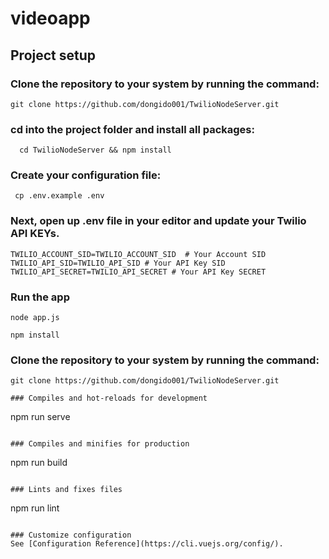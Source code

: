 # videoapp
## Project setup
### Clone the repository to your system by running the command:
```
git clone https://github.com/dongido001/TwilioNodeServer.git
```
### cd into the project folder and install all packages:
```
  cd TwilioNodeServer && npm install
  ```
### Create your configuration file:
```
 cp .env.example .env
 ```
 ### Next, open up .env file in your editor and update your Twilio API KEYs.
 ```
TWILIO_ACCOUNT_SID=TWILIO_ACCOUNT_SID  # Your Account SID
TWILIO_API_SID=TWILIO_API_SID # Your API Key SID
TWILIO_API_SECRET=TWILIO_API_SECRET # Your API Key SECRET
```
### Run the app
```
node app.js
```
```
npm install
```

### Clone the repository to your system by running the command:
```
git clone https://github.com/dongido001/TwilioNodeServer.git

### Compiles and hot-reloads for development
```
npm run serve
```

### Compiles and minifies for production
```
npm run build
```

### Lints and fixes files
```
npm run lint
```

### Customize configuration
See [Configuration Reference](https://cli.vuejs.org/config/).
